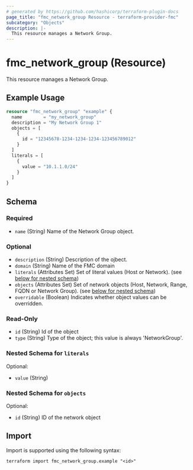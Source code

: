 ```yaml
---
# generated by https://github.com/hashicorp/terraform-plugin-docs
page_title: "fmc_network_group Resource - terraform-provider-fmc"
subcategory: "Objects"
description: |-
  This resource manages a Network Group.
---
```


# fmc_network_group (Resource)

This resource manages a Network Group.

## Example Usage

```terraform
resource "fmc_network_group" "example" {
  name        = "my_network_group"
  description = "My Network Group 1"
  objects = [
    {
      id = "12345678-1234-1234-1234-123456789012"
    }
  ]
  literals = [
    {
      value = "10.1.1.0/24"
    }
  ]
}
```

<!-- schema generated by tfplugindocs -->
## Schema

### Required

- `name` (String) Name of the Network Group object.

### Optional

- `description` (String) Description of the ojbect.
- `domain` (String) Name of the FMC domain
- `literals` (Attributes Set) Set of literal values (Host or Network). (see [below for nested schema](#nestedatt--literals))
- `objects` (Attributes Set) Set of network objects (Host, Network, Range, FQDN or Network Group). (see [below for nested schema](#nestedatt--objects))
- `overridable` (Boolean) Indicates whether object values can be overridden.

### Read-Only

- `id` (String) Id of the object
- `type` (String) Type of the object; this value is always 'NetworkGroup'.

<a id="nestedatt--literals"></a>
### Nested Schema for `literals`

Optional:

- `value` (String)


<a id="nestedatt--objects"></a>
### Nested Schema for `objects`

Optional:

- `id` (String) ID of the network object

## Import

Import is supported using the following syntax:

```shell
terraform import fmc_network_group.example "<id>"
```
